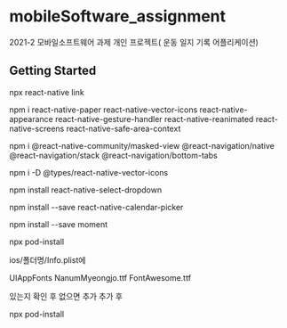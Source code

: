 # mobileSoftware_assignment
2021-2 모바일소프트웨어 과제 개인 프로젝트( 운동 일지 기록 어플리케이션)

## Getting Started
npx react-native link

npm i react-native-paper react-native-vector-icons react-native-appearance react-native-gesture-handler react-native-reanimated react-native-screens react-native-safe-area-context 

npm i @react-native-community/masked-view @react-navigation/native @react-navigation/stack @react-navigation/bottom-tabs

npm i -D @types/react-native-vector-icons

npm install react-native-select-dropdown

npm install --save react-native-calendar-picker

npm install --save moment

npx pod-install

ios/폴더명/Info.plist에 

<key>UIAppFonts</key>
<array>
<string>NanumMyeongjo.ttf</string>
<string>FontAwesome.ttf</string>
</array>

있는지 확인 후 없으면 추가
추가 후 

npx pod-install
